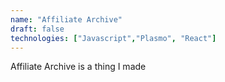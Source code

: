 ```yaml
---
name: "Affiliate Archive"
draft: false
technologies: ["Javascript","Plasmo", "React"]
---
```


Affiliate Archive is a thing I made